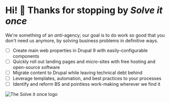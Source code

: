 # Hi! 👋 Thanks for stopping by _Solve it once_

We're something of an _anti_-agency; our goal is to do work so good that you don't 
need us anymore, by solving business problems in definitive ways.

- [ ] Create main web properties in Drupal 9 with easily-configurable components
- [ ] Quickly roll out landing pages and micro-sites with free hosting and open-source software
- [ ] Migrate content to Drupal while leaving technical debt behind
- [ ] Leverage templates, automation, and best practices to your processes
- [ ] Identify and reform BS and pointless work-making wherever we find it

![The Solve it once logo](https://solveitonce.com/assets/images/required/apple-touch-icon.png.webp)

